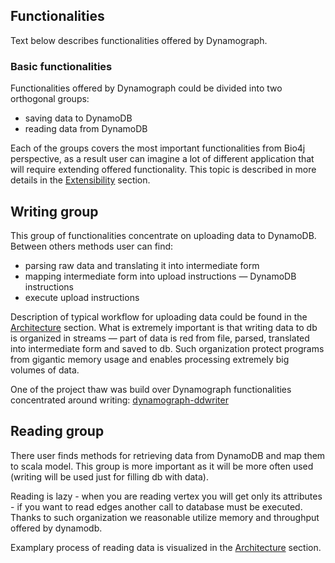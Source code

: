 ## Functionalities

Text below describes functionalities offered by Dynamograph.

### Basic functionalities

Functionalities offered by Dynamograph could be divided into two orthogonal groups:
- saving data to DynamoDB
- reading data from DynamoDB

Each of the groups covers the most important functionalities from Bio4j perspective, as a result user can imagine a lot of different application that will require extending offered functionality.
This topic is described in more details in the [Extensibility](Extensibility.md) section.

## Writing group

This group of functionalities concentrate on uploading data to DynamoDB. Between others methods user can find:
- parsing raw data and translating it into intermediate form
- mapping intermediate form into upload instructions — DynamoDB instructions
- execute upload instructions

Description of typical workflow for uploading data could be found in the [Architecture](Architecture.md) section.
What is extremely important is that writing data to db is organized in streams — part of data is red from file, parsed, translated into intermediate form and saved to db.
Such organization protect programs from gigantic memory usage and enables processing extremely big volumes of data.

One of the project thaw was build over Dynamograph functionalities concentrated around writing: [dynamograph-ddwriter](https://github.com/bio4j/dynamograph-ddwriter)

## Reading group

There user finds methods for retrieving data from DynamoDB and map them to scala model.
This group is more important as it will be more often used (writing will be used just for filling db with data).

Reading is lazy - when you are reading vertex you will get only its attributes - if you want to read edges another call to database must be executed.
Thanks to such organization we reasonable utilize memory and throughput offered by dynamodb. 


Examplary process of reading data is visualized in the [Architecture](Architecture.md) section.